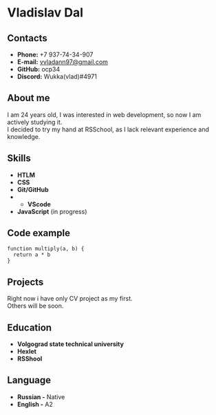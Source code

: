 # Vladislav Dal

## Contacts

- **Phone:** +7 937-74-34-907
- **E-mail:** vvladann97@gmail.com
- **GitHub:** ocp34
- **Discord:** Wukka(vlad)#4971

## About me

I am 24 years old, I was interested in web development, so now I am actively studying it.  
I decided to try my hand at RSSchool, as I lack relevant experience and knowledge.

## Skills

- **HTLM**
- **CSS**
- **Git/GitHub**
- - **VScode**
- **JavaScript** (in progress)

## Code example

```
function multiply(a, b) {
  return a * b
}
```
## Projects 

Right now i have only CV project as my first.  
Others will be soon.

## Education 

- **Volgograd state technical university**
- **Hexlet**
- **RSShool**

## Language 

- **Russian -** Native
- **English -** A2
